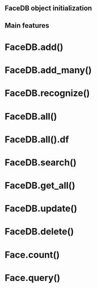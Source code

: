 ## FaceDB object initialization

## Main features

# FaceDB.add()

# FaceDB.add_many()

# FaceDB.recognize()

# FaceDB.all()

# FaceDB.all().df

# FaceDB.search()

# FaceDB.get_all()

# FaceDB.update()

# FaceDB.delete()

# Face.count()

# Face.query()

